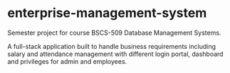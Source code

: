 # enterprise-management-system
Semester project for course BSCS-509 Database Management Systems.

A full-stack application built to handle business requirements including salary and attendance management with different login portal, dashboard and privileges for admin and employees.
